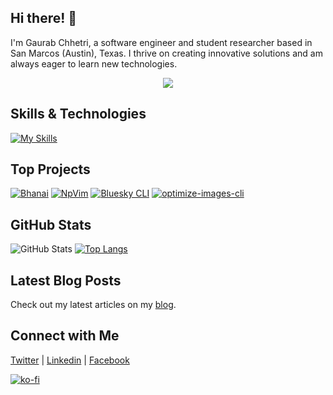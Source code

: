 ## Hi there! 👋

I'm Gaurab Chhetri, a software engineer and student researcher based in San Marcos (Austin), Texas. I thrive on creating innovative solutions and am always eager to learn new technologies.

<div align="center">
  <img src="https://visitor-badge.laobi.icu/badge?page_id=gauravfs-14.gauravfs-14&"  />
</div>

## Skills & Technologies

[![My Skills](https://skillicons.dev/icons?i=nextjs,react,ts,nodejs,express,mongodb,mysql,sqlite,prisma,html,css,py,c,cpp,r,wordpress,linux,php,git,figma,tailwind,md,npm,neovim&perline=12)](https://skillicons.dev)

## Top Projects

[![Bhanai](https://github-readme-stats.vercel.app/api/pin/?username=gauravfs-14&repo=bhanai&theme=dark)](https://github.com/gauravfs-14/bhanai)
[![NpVim](https://github-readme-stats.vercel.app/api/pin/?username=gauravfs-14&repo=NpVim&theme=dark)](https://github.com/gauravfs-14/NpVim)
[![Bluesky CLI](https://github-readme-stats.vercel.app/api/pin/?username=gauravfs-14&repo=bluesky-cli&theme=dark)](https://github.com/gauravfs-14/bluesky-cli)
[![optimize-images-cli](https://github-readme-stats.vercel.app/api/pin/?username=gauravfs-14&repo=optimize-images-cli&theme=dark)](https://github.com/gauravfs-14/optimize-images-cli)

## GitHub Stats
![GitHub Stats](https://github-readme-stats.vercel.app/api?username=gauravfs-14&count_private=true&show_icons=true&rank_icon=github&theme=radical)
[![Top Langs](https://github-readme-stats.vercel.app/api/top-langs/?username=gauravfs-14&layout=donut&theme=dark&hide_title=true)](https://github.com/anuraghazra/github-readme-stats)

## Latest Blog Posts

Check out my latest articles on my [blog](https://computenepal.com).

## Connect with Me

<a href="https://twitter.com/gaurav_fs_14" target="_blank" rel="noopener noreferrer"><Icon /> Twitter</a> | <a href="https://www.linkedin.com/in/gaurabchhetri/" target="_blank" rel="noopener noreferrer"><Icon /> Linkedin</a> | <a href="https://www.facebook.com/gaurab.chhetri.370" target="_blank" rel="noopener noreferrer"><Icon /> Facebook</a>

[![ko-fi](https://ko-fi.com/img/githubbutton_sm.svg)](https://ko-fi.com/D1D6KQRW3)
